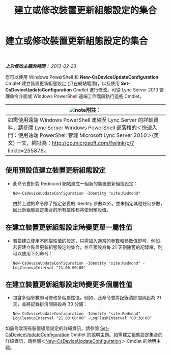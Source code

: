 ﻿---
title: 建立或修改裝置更新組態設定的集合
TOCTitle: 建立或修改裝置更新組態設定的集合
ms:assetid: 3e8ce95f-a8c8-417c-b1f7-0f759a567aff
ms:mtpsurl: https://technet.microsoft.com/zh-tw/library/JJ994029(v=OCS.15)
ms:contentKeyID: 52056093
ms.date: 08/10/2015
mtps_version: v=OCS.15
ms.translationtype: HT
---

# 建立或修改裝置更新組態設定的集合

 

_**上次修改主題的時間：** 2013-02-23_

您可以使用 Windows PowerShell 和 **New-CsDeviceUpdateConfiguration** Cmdlet 建立裝置更新組態設定 (只在網站範圍)，以及使用 **Set-CsDeviceUpdateConfiguration** Cmdlet 進行修改。可從 Lync Server 2013 管理命令介面或 Windows PowerShell 遠端工作階段執行這些 Cmdlet。

<table>
<thead>
<tr class="header">
<th><img src="images/Gg398811.note(OCS.15).gif" title="note" alt="note" />附註：</th>
</tr>
</thead>
<tbody>
<tr class="odd">
<td>如需使用遠端 Windows PowerShell 連線至 Lync Server 的詳細資料，請參閱 Lync Server Windows PowerShell 部落格的＜快速入門：使用遠端 PowerShell 管理 Microsoft Lync Server 2010＞(英文) 一文，網址為：<a href="http://go.microsoft.com/fwlink/p/?linkid=255876">http://go.microsoft.com/fwlink/p/?linkId=255876</a>。</td>
</tr>
</tbody>
</table>



## 使用預設值建立裝置更新組態設定

  - 此命令會針對 Redmond 網站建立一組新的裝置更新組態設定：
    
        New-CsDeviceUpdateConfiguration -Identity "site:Redmond"
    
    由於上述的命令除了指定必要的 Identity 參數以外，並未指定其他任何參數，因此新組態設定集合的所有屬性都將使用預設值。

## 在建立裝置更新組態設定時變更單一屬性值

  - 若要建立使用不同屬性值的設定，只需加入適當的參數和參數值即可。例如，若要建立裝置更新組態設定的集合，並且預設為每 21 天刪除舊的記錄檔，則可以使用下列命令：
    
        New-CsDeviceUpdateConfiguration -Identity "site:Redmond" -LogCleanupInterval "21.00:00:00"

## 在建立裝置更新組態設定時變更多個屬性值

  - 包含多個參數即可修改多個屬性值。例如，此命令會將記錄清除間隔設為 21 天，並將記錄排清間隔設為 30 分鐘︰
    
        New-CsDeviceUpdateConfiguration -Identity "site:Redmond" -LogCleanupInterval "21.00:00:00" -LogFlushInterval "00:30:00"

如需修改現有裝置組態設定的詳細資訊，請參閱 [Set-CsDeviceUpdateConfiguration](https://docs.microsoft.com/en-us/powershell/module/skype/Set-CsDeviceUpdateConfiguration) Cmdlet 的說明主題。如需建立組態設定集合的詳細資訊，請參閱＜[New-CsDeviceUpdateConfiguration](https://docs.microsoft.com/en-us/powershell/module/skype/New-CsDeviceUpdateConfiguration)＞ Cmdlet 的說明主題。

